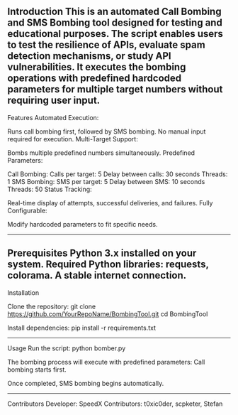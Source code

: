 Introduction
This is an automated Call Bombing and SMS Bombing tool designed for testing and educational purposes. The script enables users to test the resilience of APIs, evaluate spam detection mechanisms, or study API vulnerabilities. It executes the bombing operations with predefined hardcoded parameters for multiple target numbers without requiring user input.
-------------------------------------------------------------------------
Features
Automated Execution:

Runs call bombing first, followed by SMS bombing.
No manual input required for execution.
Multi-Target Support:

Bombs multiple predefined numbers simultaneously.
Predefined Parameters:

Call Bombing:
Calls per target: 5
Delay between calls: 30 seconds
Threads: 1
SMS Bombing:
SMS per target: 5
Delay between SMS: 10 seconds
Threads: 50
Status Tracking:

Real-time display of attempts, successful deliveries, and failures.
Fully Configurable:

Modify hardcoded parameters to fit specific needs.

-----------------------------------------------------------------------------
Prerequisites
Python 3.x installed on your system.
Required Python libraries: requests, colorama.
A stable internet connection.
-----------------------------------------------------------------------------------
Installation

Clone the repository:
git clone https://github.com/YourRepoName/BombingTool.git
cd BombingTool

Install dependencies:
pip install -r requirements.txt

----------------------------------------------------------------------------
Usage
Run the script:
python bomber.py

The bombing process will execute with predefined parameters:
Call bombing starts first.

Once completed, SMS bombing begins automatically.

------------------------------------------------------------------------------

Contributors
Developer: SpeedX
Contributors: t0xic0der, scpketer, Stefan
